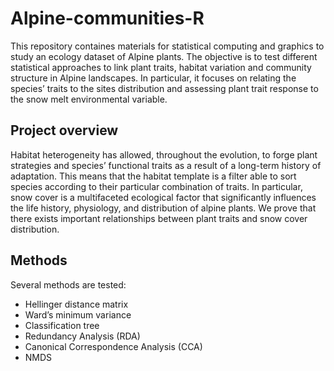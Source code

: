 # Alpine-communities-R

This repository containes materials for statistical computing and graphics to study an ecology dataset of Alpine plants. The objective is to test different statistical approaches to link plant traits, habitat variation and community structure in Alpine landscapes. 
In particular, it focuses on relating the species’ traits to the sites distribution and assessing plant trait response to the snow melt environmental variable.

## Project overview

Habitat heterogeneity has allowed, throughout the evolution, to forge plant strategies and species’ functional traits as a result of a long-term history of adaptation.
This means that the habitat template is a filter able to sort species according to their particular combination of traits. In particular, snow cover is a multifaceted ecological factor that significantly influences 
the life history, physiology, and distribution of alpine plants. We prove that there exists important relationships between plant traits and snow cover distribution.

## Methods

Several methods are tested:
- Hellinger distance matrix
- Ward’s minimum variance
- Classification tree
- Redundancy Analysis (RDA)
- Canonical Correspondence Analysis (CCA)
- NMDS
